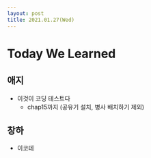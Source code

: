 ```yaml
---
layout: post
title: 2021.01.27(Wed)
---
```

# Today We Learned

## 애지

- 이것이 코딩 테스트다 
    - chap15까지 (공유기 설치, 병사 배치하기 제외)

## 창하

- 이코테